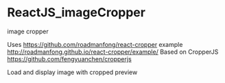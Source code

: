 # ReactJS_imageCropper
image cropper 

Uses https://github.com/roadmanfong/react-cropper example http://roadmanfong.github.io/react-cropper/example/
Based on CropperJS https://github.com/fengyuanchen/cropperjs

Load and display image with cropped preview
